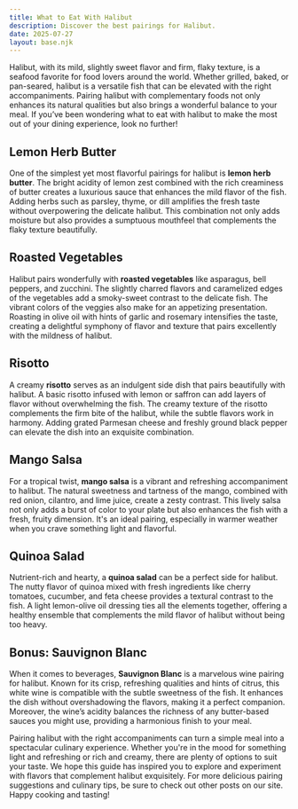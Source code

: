 ```yaml
---
title: What to Eat With Halibut
description: Discover the best pairings for Halibut.
date: 2025-07-27
layout: base.njk
---
```


Halibut, with its mild, slightly sweet flavor and firm, flaky texture, is a seafood favorite for food lovers around the world. Whether grilled, baked, or pan-seared, halibut is a versatile fish that can be elevated with the right accompaniments. Pairing halibut with complementary foods not only enhances its natural qualities but also brings a wonderful balance to your meal. If you’ve been wondering what to eat with halibut to make the most out of your dining experience, look no further!

## **Lemon Herb Butter**

One of the simplest yet most flavorful pairings for halibut is **lemon herb butter**. The bright acidity of lemon zest combined with the rich creaminess of butter creates a luxurious sauce that enhances the mild flavor of the fish. Adding herbs such as parsley, thyme, or dill amplifies the fresh taste without overpowering the delicate halibut. This combination not only adds moisture but also provides a sumptuous mouthfeel that complements the flaky texture beautifully.

## **Roasted Vegetables**

Halibut pairs wonderfully with **roasted vegetables** like asparagus, bell peppers, and zucchini. The slightly charred flavors and caramelized edges of the vegetables add a smoky-sweet contrast to the delicate fish. The vibrant colors of the veggies also make for an appetizing presentation. Roasting in olive oil with hints of garlic and rosemary intensifies the taste, creating a delightful symphony of flavor and texture that pairs excellently with the mildness of halibut.

## **Risotto**

A creamy **risotto** serves as an indulgent side dish that pairs beautifully with halibut. A basic risotto infused with lemon or saffron can add layers of flavor without overwhelming the fish. The creamy texture of the risotto complements the firm bite of the halibut, while the subtle flavors work in harmony. Adding grated Parmesan cheese and freshly ground black pepper can elevate the dish into an exquisite combination.

## **Mango Salsa**

For a tropical twist, **mango salsa** is a vibrant and refreshing accompaniment to halibut. The natural sweetness and tartness of the mango, combined with red onion, cilantro, and lime juice, create a zesty contrast. This lively salsa not only adds a burst of color to your plate but also enhances the fish with a fresh, fruity dimension. It's an ideal pairing, especially in warmer weather when you crave something light and flavorful.

## **Quinoa Salad**

Nutrient-rich and hearty, a **quinoa salad** can be a perfect side for halibut. The nutty flavor of quinoa mixed with fresh ingredients like cherry tomatoes, cucumber, and feta cheese provides a textural contrast to the fish. A light lemon-olive oil dressing ties all the elements together, offering a healthy ensemble that complements the mild flavor of halibut without being too heavy.

## **Bonus: Sauvignon Blanc**

When it comes to beverages, **Sauvignon Blanc** is a marvelous wine pairing for halibut. Known for its crisp, refreshing qualities and hints of citrus, this white wine is compatible with the subtle sweetness of the fish. It enhances the dish without overshadowing the flavors, making it a perfect companion. Moreover, the wine’s acidity balances the richness of any butter-based sauces you might use, providing a harmonious finish to your meal.

Pairing halibut with the right accompaniments can turn a simple meal into a spectacular culinary experience. Whether you're in the mood for something light and refreshing or rich and creamy, there are plenty of options to suit your taste. We hope this guide has inspired you to explore and experiment with flavors that complement halibut exquisitely. For more delicious pairing suggestions and culinary tips, be sure to check out other posts on our site. Happy cooking and tasting!